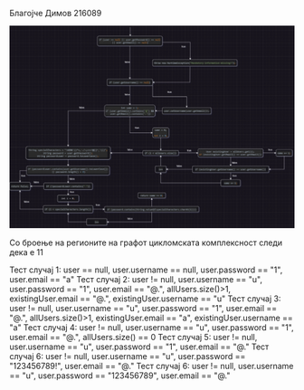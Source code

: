 Благојче Димов
216089

![A](https://github.com/Baze-cmd/SI_2023_lab2_216089/blob/master/cfg.jpg)

Со броење на регионите на графот цикломската комплексност следи дека е 11

Тест случај 1: user == null, user.username == null, user.password == "1", user.email == "a"
Тест случај 2: user != null, user.username == "u", user.password == "1", user.email == "@.", allUsers.size()>1, existingUser.email == "@.", existingUser.username == "u"
Тест случај 3: user != null, user.username == "u", user.password == "1", user.email == "@.", allUsers.size()>1, existingUser.email == "a", existingUser.username == "a"
Тест случај 4: user != null, user.username == "u", user.password == "1", user.email == "@.", allUsers.size() == 0
Тест случај 5: user != null, user.username == "u", user.password == "1", user.email == "@."
Тест случај 6: user != null, user.username == "u", user.password == "123456789!", user.email == "@."
Тест случај 6: user != null, user.username == "u", user.password == "123456789", user.email == "@."
